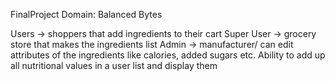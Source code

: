 FinalProject
Domain: Balanced Bytes

Users → shoppers that add ingredients to their cart
Super User → grocery store that makes the ingredients list
Admin → manufacturer/ can edit attributes of the ingredients like calories, added sugars etc.
Ability to add up all nutritional values in a user list and display them
